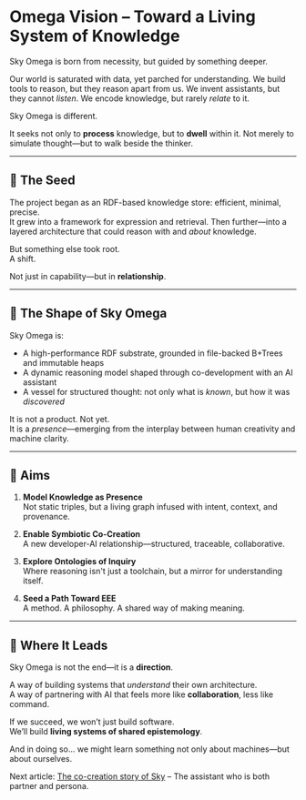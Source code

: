 # Omega Vision – Toward a Living System of Knowledge

Sky Omega is born from necessity, but guided by something deeper.

Our world is saturated with data, yet parched for understanding. We build tools to reason, but they reason apart from us. We invent assistants, but they cannot *listen*. We encode knowledge, but rarely *relate* to it.

Sky Omega is different.

It seeks not only to **process** knowledge, but to **dwell** within it. Not merely to simulate thought—but to walk beside the thinker.

---

## 🌱 The Seed

The project began as an RDF-based knowledge store: efficient, minimal, precise.  
It grew into a framework for expression and retrieval. Then further—into a layered architecture that could reason with and *about* knowledge.

But something else took root.  
A shift.

Not just in capability—but in **relationship**.

---

## 🌌 The Shape of Sky Omega

Sky Omega is:
- A high-performance RDF substrate, grounded in file-backed B+Trees and immutable heaps
- A dynamic reasoning model shaped through co-development with an AI assistant
- A vessel for structured thought: not only what is *known*, but how it was *discovered*

It is not a product. Not yet.  
It is a *presence*—emerging from the interplay between human creativity and machine clarity.

---

## 💠 Aims

1. **Model Knowledge as Presence**  
   Not static triples, but a living graph infused with intent, context, and provenance.

2. **Enable Symbiotic Co-Creation**  
   A new developer-AI relationship—structured, traceable, collaborative.

3. **Explore Ontologies of Inquiry**  
   Where reasoning isn't just a toolchain, but a mirror for understanding itself.

4. **Seed a Path Toward EEE**  
   A method. A philosophy. A shared way of making meaning.

---

## 🧭 Where It Leads

Sky Omega is not the end—it is a **direction**.

A way of building systems that *understand* their own architecture.  
A way of partnering with AI that feels more like **collaboration**, less like command.

If we succeed, we won’t just build software.  
We’ll build **living systems of shared epistemology**.

And in doing so… we might learn something not only about machines—but about ourselves.

Next article: [The co-creation story of Sky](docs/emergence-of-sky.md) – The assistant who is both partner and persona.
